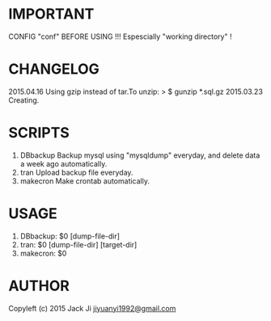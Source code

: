 # IMPORTANT
CONFIG "conf" BEFORE USING !!!
Espescially "working directory" !

# CHANGELOG
2015.04.16 Using gzip instead of tar.To unzip:
	> $ gunzip *.sql.gz
2015.03.23 Creating.

# SCRIPTS
1. DBbackup
	Backup mysql using "mysqldump" everyday, and delete data a week ago automatically.
2. tran
	Upload backup file everyday.
3. makecron
	Make crontab automatically.

# USAGE
1. DBbackup: 	$0 [dump-file-dir]
2. tran: 	$0 [dump-file-dir] [target-dir]
3. makecron: 	$0

# AUTHOR
Copyleft (c) 2015 Jack Ji <jiyuanyi1992@gmail.com>
